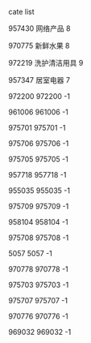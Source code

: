 cate list

957430 网络产品 8

970775 新鲜水果 8

972219 洗护清洁用具 9

957347 居室电器 7

972200 972200 -1

961006 961006 -1

975701 975701 -1

975706 975706 -1

975705 975705 -1

957718 957718 -1

955035 955035 -1

975709 975709 -1

958104 958104 -1

975708 975708 -1

5057 5057 -1

970778 970778 -1

975703 975703 -1

975707 975707 -1

970776 970776 -1

969032 969032 -1

